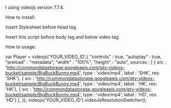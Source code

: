 I using videojs version 7.7.4.

How to install:

Insert Stylesheet before head tag.
<link href="videojs-resolution-switcher.css" rel="stylesheet">

Insert this script before body tag and below video tag.
<script src="videojs-resolution-switcher.js"></script>


How to usage:

var Player = videojs('YOUR_VIDEO_ID',{
  "controls" : true,
  "autoplay" : true,
  "preload" : "metadata",
  "width" : "100%",
  "height" : "auto",
  sources : [
    { src : 'http://commondatastorage.googleapis.com/gtv-videos-bucket/sample/BigBuckBunny.mp4', type : 'video/mp4', label : 'SHK', res: 'SHK'},
    { src : 'http://commondatastorage.googleapis.com/gtv-videos-bucket/sample/BigBuckBunny.mp4', type : 'video/mp4', label : 'HK', res: 'HK'},
    { src : 'http://commondatastorage.googleapis.com/gtv-videos-bucket/sample/BigBuckBunny.mp4', type : 'video/mp4', label : 'HD', res: 'HD'}
  ],
});
videojs('YOUR_VIDEO_ID').videoJsResolutionSwitcher();
